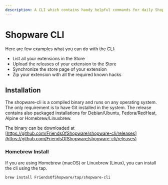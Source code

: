 ```yaml
---
description: A CLI which contains handy helpful commands for daily Shopware tasks
---
```


# Shopware CLI

Here are few examples what you can do with the CLI:

* List all your extensions in the Store
* Upload the releases of your extension to the Store
* Synchronize the store page of your extension
* Zip your extension with all the required known hacks

## Installation

The shopware-cli is a compiled binary and runs on any operating system. The only requirement is to have Git installed in the system. The release contains also packaged installations for Debian/Ubuntu, Fedora/RedHeat, Alpine or Homebrew/Linuxbrew.&#x20;

The binary can be downloaded at [https://github.com/FriendsOfShopware/shopware-cli/releases](https://github.com/FriendsOfShopware/shopware-cli/releases)

### Homebrew Install

If you are using Homebrew (macOS) or Linuxbrew (Linux), you can install the cli using the tap.

```bash
brew install FriendsOfShopware/tap/shopware-cli
```

